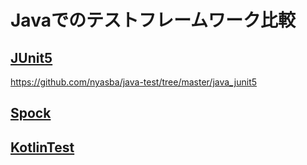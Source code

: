 # Javaでのテストフレームワーク比較

## [JUnit5](/java_junit5)
https://github.com/nyasba/java-test/tree/master/java_junit5

## [Spock](/groovy_spock)

## [KotlinTest](/kotlin_test)
